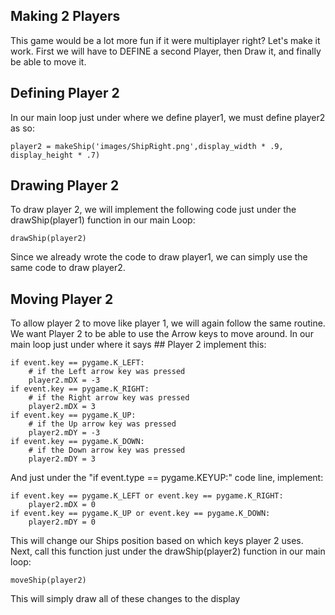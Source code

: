 Making 2 Players
----------------

This game would be a lot more fun if it were multiplayer right? Let's make it work. First we will have to DEFINE a second Player, then Draw it, and finally be able to move it.

Defining Player 2
-----------------

In our main loop just under where we define player1, we must define player2 as so:

    player2 = makeShip('images/ShipRight.png',display_width * .9, display_height * .7)


Drawing Player 2
----------------

To draw player 2, we will implement the following code just under the drawShip(player1) function in our main Loop:

    drawShip(player2)

Since we already wrote the code to draw player1, we can simply use the same code to draw player2.

Moving Player 2
---------------

To allow player 2 to move like player 1, we will again follow the same routine. We want Player 2 to be able to use the Arrow keys to move around. In our main loop just under where it says ## Player 2 implement this:

    if event.key == pygame.K_LEFT:
        # if the Left arrow key was pressed
        player2.mDX = -3
    if event.key == pygame.K_RIGHT:
        # if the Right arrow key was pressed
        player2.mDX = 3
    if event.key == pygame.K_UP:
        # if the Up arrow key was pressed
        player2.mDY = -3
    if event.key == pygame.K_DOWN:
        # if the Down arrow key was pressed
        player2.mDY = 3

And just under the "if event.type == pygame.KEYUP:" code line, implement:

    if event.key == pygame.K_LEFT or event.key == pygame.K_RIGHT:
        player2.mDX = 0
    if event.key == pygame.K_UP or event.key == pygame.K_DOWN:
        player2.mDY = 0

This will change our Ships position based on which keys player 2 uses.
Next, call this function just under the drawShip(player2) function in our main loop:

    moveShip(player2)

This will simply draw all of these changes to the display
